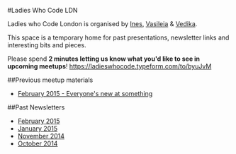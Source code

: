 #Ladies Who Code LDN

Ladies who Code London is organised by [Ines](www.twitter.com/iteles), [Vasileia](twitter.com/supervasi) & [Vedika](https://twitter.com/vedikad).

This space is a temporary home for past presentations, newsletter links and interesting bits and pieces.

Please spend **2 minutes letting us know what you'd like to see in upcoming meetups**! https://ladieswhocode.typeform.com/to/byuJvM

##Previous meetup materials
+ [February 2015 - Everyone's new at something](/meetups/2015-february)

##Past Newsletters
+ [February 2015](eepurl.com/bephI5)
+ [January 2015](http://us8.campaign-archive1.com/?u=939690219063ec4c1d09ae5a4&id=09785dd668&e)
+ [November 2014](bit.ly/1wJgoSM)
+ [October 2014](http://us8.campaign-archive1.com/?u=939690219063ec4c1d09ae5a4&id=4eea554a13)
